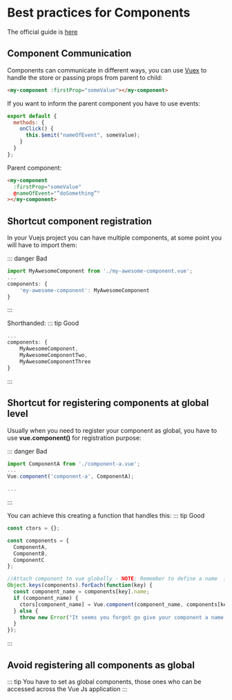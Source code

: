 # Best practices for Components

The official guide is [here](https://vuejs.org/v2/style-guide/#Multi-word-component-names-essential)

## Component Communication

Components can communicate in different ways, you can use [Vuex](https://vuex.vuejs.org/) to handle the store or passing props from parent to child:

```html
<my-component :firstProp="someValue"></my-component>
```

If you want to inform the parent component you have to use events:

```js
export default {
  methods: {
    onClick() {
      this.$emit("nameOfEvent", someValue);
    }
  }
};
```

Parent component:

```html
<my-component
  :firstProp="someValue"
  @nameOfEvent="”doSomething”"
></my-component>
```

## Shortcut component registration

In your Vuejs project you can have multiple components, at some point you will have to import them:

::: danger Bad

```js
import MyAwesomeComponent from './my-awesome-component.vue';
...
components: {
    'my-awesome-component': MyAwesomeComponent
}
```

:::

Shorthanded:
::: tip Good

```js
...
components: {
    MyAwesomeComponent,
    MyAwesomeComponentTwo,
    MyAwesomeComponentThree
}
```

:::

## Shortcut for registering components at global level

Usually when you need to register your component as global, you have to use **vue.component()** for registration purpose:

::: danger Bad

```js
import ComponentA from './component-a.vue';
...
Vue.component('component-a', ComponentA);

...
```

:::

You can achieve this creating a function that handles this:
::: tip Good

```js
const ctors = {};

const components = {
  ComponentA,
  ComponentB,
  ComponentC
};

//Attach component to vue globally - NOTE: Remember to define a name  in your component...
Object.keys(components).forEach(function(key) {
  const component_name = components[key].name;
  if (component_name) {
    ctors[component_name] = Vue.component(component_name, components[key]);
  } else {
    throw new Error("It seems you forgot go give your component a name...");
  }
});
```

:::

## Avoid registering all components as global

::: tip
You have to set as global components, those ones who can be accessed across the Vue Js application
:::
